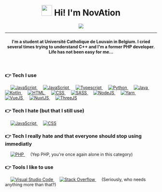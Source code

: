 <h1 align="center">
	<img src="https://media.giphy.com/media/hvRJCLFzcasrR4ia7z/giphy.gif" width="35"> Hi! I'm NovAtion
</h1>

<p align="center">
  <a href="https://github.com/DenverCoder1/readme-typing-svg"><img src="https://readme-typing-svg.herokuapp.com?lines=Computer+Science+Student;Javascript+Dev+(Not+proud+of+that);Mediocre+Web+Dev&center=true&width=500&height=50"></a>
</p>

<hr />

<h4 align="center">I'm a student at Université Catholique de Louvain in Belgium. I cried several times trying to understand C++ and I'm a former PHP developer. Life has not been easy for me...</h4>

<br />

### 👉 Tech I use

<p align="left">
  &emsp;
  <a href="https://developer.mozilla.org/en-US/docs/Web/JavaScript" target="_blank"> 
     <img alt="JavaScript" src="https://img.shields.io/badge/Manjaro-35BF5C?style=for-the-badge&logo=Manjaro&logoColor=white">
  </a>
  &emsp;
  <a href="https://developer.mozilla.org/en-US/docs/Web/JavaScript" target="_blank"> 
     <img alt="JavaScript" src="https://img.shields.io/badge/javascript-%23323330.svg?style=for-the-badge&logo=javascript&logoColor=%23F7DF1E">
  </a>
  &emsp;
  <a href="https://www.typescriptlang.org/" target="_blank"> 
    <img alt="Typescript" src="https://img.shields.io/badge/typescript-%23007ACC.svg?style=for-the-badge&logo=typescript&logoColor=white">
  </a>
  &emsp;
   <a href="https://www.python.org" target="_blank">
    <img alt="Python" src="https://img.shields.io/badge/python-3670A0?style=for-the-badge&logo=python&logoColor=ffdd54">
  </a>
  &emsp;
  <a href="https://www.java.com/en/" target="_blank">
    <img alt="Java" src="https://img.shields.io/badge/java-%23ED8B00.svg?style=for-the-badge&logo=java&logoColor=white">
  </a>
  &emsp;
  <a href="https://kotlinlang.org/" target="_blank">
    <img alt="Kotlin" src="https://img.shields.io/badge/kotlin-%230095D5.svg?style=for-the-badge&logo=kotlin&logoColor=white">
  </a>
  &emsp;
  <a href="https://developer.mozilla.org/en-US/docs/Web/HTML" target="_blank">
    <img alt="HTML" src="https://img.shields.io/badge/html5-%23E34F26.svg?style=for-the-badge&logo=html5&logoColor=white">
  </a>
  &emsp;
  <a href="https://developer.mozilla.org/en-US/docs/Web/CSS" target="_blank">
    <img alt="CSS" src="https://img.shields.io/badge/css3-%231572B6.svg?style=for-the-badge&logo=css3&logoColor=white">
  </a>
  &emsp;
  <a href="https://sass-lang.com" target="_blank">
    <img alt="SASS" src="https://img.shields.io/badge/SASS-hotpink.svg?style=for-the-badge&logo=SASS&logoColor=white">
  </a>
  &emsp;
  <a href="https://nodejs.org" target="_blank">
    <img alt="NodeJS" src="https://img.shields.io/badge/node.js-6DA55F?style=for-the-badge&logo=node.js&logoColor=white">
  </a>
  &emsp;
  <a href="https://yarnpkg.org" target="_blank">
    <img alt="Yarn" src="https://img.shields.io/badge/yarn-%232C8EBB.svg?style=for-the-badge&logo=yarn&logoColor=white">
  </a>
  &emsp;
  <a href="https://vuejs.org" target="_blank">
    <img alt="VueJS" src="https://img.shields.io/badge/vuejs-%2335495e.svg?style=for-the-badge&logo=vuedotjs&logoColor=%234FC08D">
  </a>
  &emsp;
  <a href="https://v3.nuxtjs.org" target="_blank">
    <img alt="NuxtJS" src="https://img.shields.io/badge/Nuxt-black?style=for-the-badge&logo=nuxt.js&logoColor=white">
  </a>
  &emsp;
  <a href="https://threejs.org/" target="_blank">
    <img alt="ThreeJS" src="https://img.shields.io/badge/threejs-black?style=for-the-badge&logo=three.js&logoColor=white">
  </a>
</p>

### 👉 Tech I hate (but that I still use)

<p align="left"> 
  &emsp;
  <a href="https://developer.mozilla.org/en-US/docs/Web/JavaScript" target="_blank"> 
     <img alt="JavaScript" src="https://img.shields.io/badge/javascript-%23323330.svg?style=for-the-badge&logo=javascript&logoColor=%23F7DF1E">
  </a>
  &emsp;
  <a href="https://developer.mozilla.org/en-US/docs/Web/CSS" target="_blank">
    <img alt="CSS" src="https://img.shields.io/badge/css3-%231572B6.svg?style=for-the-badge&logo=css3&logoColor=white">
  </a>
</p>

### 👉 Tech I really hate and that everyone should stop using immediatly

<p align="left"> 
  &emsp;
  <a href="https://www.php.net/" target="_blank"> 
     <img alt="PHP" src="https://img.shields.io/badge/php-%23777BB4.svg?style=for-the-badge&logo=php&logoColor=white">
  </a>
  &emsp;
  (Yep PHP, you're once again alone in this category)
</p>
 
### 👉 Tools I like to use
 
<p align="left">
  &emsp;
  <a href="https://code.visualstudio.com/">
    <img alt="Visual Studio Code" src="https://img.shields.io/badge/Visual%20Studio%20Code-0078d7.svg?style=for-the-badge&logo=visual-studio-code&logoColor=white">
  </a>
  &emsp;
    <a href="https://stackoverflow.com/">
      <img alt="Stack Overflow" src="https://img.shields.io/badge/-Stackoverflow-FE7A16?style=for-the-badge&logo=stack-overflow&logoColor=white">
  </a>
  &emsp;
    (Seriously, who needs anything more than that?)
</p>

